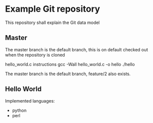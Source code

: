 Example Git repository
======================

This repository shall explain the Git data model

Master
------

The master branch is the default branch, this is on default checked out when the
repository is cloned

hello_world.c instructions
gcc -Wall hello_world.c -o hello
./hello

The master branch is the default branch, feature/2 also exists.

Hello World
-----------
Implemented languages:
 * python
 * perl
